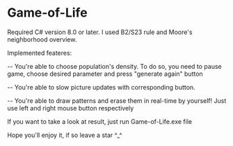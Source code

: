 # Game-of-Life

Required C# version 8.0 or later. 
I used B2/S23 rule and Moore's neighborhood overview.

Implemented feateres: 

-- You're able to choose population's density. To do so, you need to pause game, choose desired parameter and press "generate again" button

-- You're able to slow picture updates with corresponding button.

-- You're able to draw patterns and erase them in real-time by yourself! Just use left and right mouse button respectively

If you want to take a look at result, just run Game-of-Life.exe file 

Hope you'll enjoy it, if so leave a star ^_^
